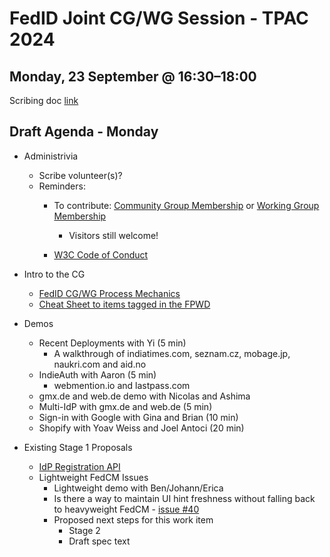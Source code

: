 # FedID Joint CG/WG Session - TPAC 2024

## Monday, 23 September @ 16:30​–​18:00
Scribing doc [link](https://docs.google.com/document/d/1_M7PS9ZRhSUGsV9QnzArNc3BA9i8A2nS0PnfcngABas/edit#bookmark=id.7h8dvgc1jylx)

## Draft Agenda - Monday
* Administrivia
   * Scribe volunteer(s)?
   * Reminders: 
     * To contribute: [Community Group Membership](https://www.w3.org/community/fed-id/) or [Working Group Membership](https://www.w3.org/groups/wg/fedid/)
        * Visitors still welcome!

     * [W3C Code of Conduct](https://www.w3.org/policies/code-of-conduct/)

* Intro to the CG
   * [FedID CG/WG Process Mechanics](https://www.w3.org/groups/wg/fedid/)
   * [Cheat Sheet to items tagged in the FPWD](https://github.com/w3c-fedid/FedCM/wiki/Status-of-FPWD%E2%80%90identified-Issues)

* Demos
   * Recent Deployments with Yi (5 min)
      * A walkthrough of indiatimes.com, seznam.cz, mobage.jp, naukri.com and aid.no
   * IndieAuth with Aaron (5 min)
      * webmention.io and lastpass.com
   * gmx.de and web.de demo with Nicolas and Ashima
   * Multi-IdP with gmx.de and web.de (5 min) 
   * Sign-in with Google with Gina and Brian (10 min)
   * Shopify with Yoav Weiss and Joel Antoci (20 min)

* Existing Stage 1 Proposals 
   * [IdP Registration API](https://github.com/w3c-fedid/idp-registration)
   * Lightweight FedCM Issues
       * Lightweight demo with Ben/Johann/Erica
       * Is there a way to maintain UI hint freshness without falling back to heavyweight FedCM - [issue #40](https://github.com/fedidcg/LightweightFedCM/issues/40)
       * Proposed next steps for this work item
           * Stage 2
           * Draft spec text

